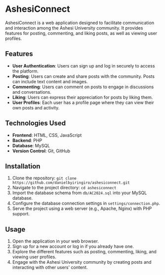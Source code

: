 # AshesiConnect

AshesiConnect is a web application designed to facilitate communication and interaction among the Ashesi University community. It provides features for posting, commenting, and liking posts, as well as viewing user profiles.

## Features

- **User Authentication**: Users can sign up and log in securely to access the platform.
- **Posting**: Users can create and share posts with the community. Posts can include text content and images.
- **Commenting**: Users can comment on posts to engage in discussions and conversations.
- **Liking**: Users can express their appreciation for posts by liking them.
- **User Profiles**: Each user has a profile page where they can view their own posts and activity.

## Technologies Used

- **Frontend**: HTML, CSS, JavaScript
- **Backend**: PHP
- **Database**: MySQL
- **Version Control**: Git, GitHub

## Installation

1. Clone the repository: `git clone https://github.com/danielbyiringiro/ashesiconnect.git`
2. Navigate to the project directory: `cd ashesiconnect`
3. Import the database schema from `db/AC2024.sql` into your MySQL database.
4. Configure the database connection settings in `settings/connection.php`.
5. Serve the project using a web server (e.g., Apache, Nginx) with PHP support.

## Usage

1. Open the application in your web browser.
2. Sign up for a new account or log in if you already have one.
3. Explore the different features such as posting, commenting, liking, and viewing user profiles.
4. Engage with the Ashesi University community by creating posts and interacting with other users' content.
